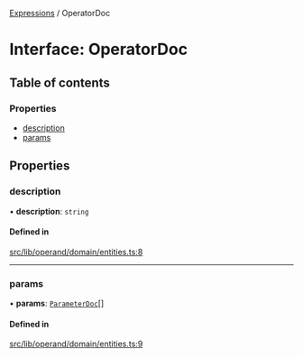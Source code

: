 [Expressions](../README.md) / OperatorDoc

# Interface: OperatorDoc

## Table of contents

### Properties

- [description](OperatorDoc.md#description)
- [params](OperatorDoc.md#params)

## Properties

### description

• **description**: `string`

#### Defined in

[src/lib/operand/domain/entities.ts:8](https://github.com/data7expressions/3xpr/blob/95c7d152921f5a8f5f272209d2eafc5adcde5f98/src/lib/operand/domain/entities.ts#L8)

___

### params

• **params**: [`ParameterDoc`](ParameterDoc.md)[]

#### Defined in

[src/lib/operand/domain/entities.ts:9](https://github.com/data7expressions/3xpr/blob/95c7d152921f5a8f5f272209d2eafc5adcde5f98/src/lib/operand/domain/entities.ts#L9)
